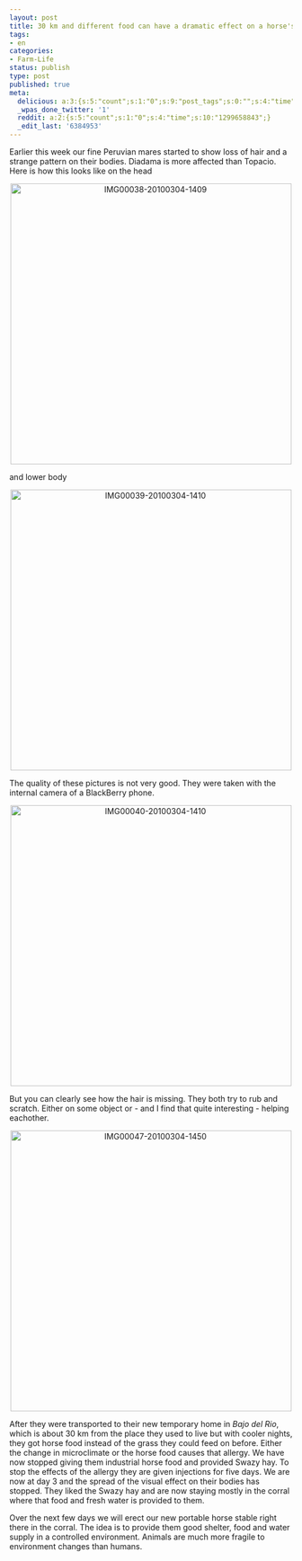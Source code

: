 ```yaml
---
layout: post
title: 30 km and different food can have a dramatic effect on a horse's health
tags:
- en
categories:
- Farm-Life
status: publish
type: post
published: true
meta:
  delicious: a:3:{s:5:"count";s:1:"0";s:9:"post_tags";s:0:"";s:4:"time";s:10:"1281981119";}
  _wpas_done_twitter: '1'
  reddit: a:2:{s:5:"count";s:1:"0";s:4:"time";s:10:"1299658843";}
  _edit_last: '6384953'
---
```

Earlier this week our fine Peruvian mares started to show loss of hair and a strange pattern on their bodies. Diadama is more affected than Topacio. Here is how this looks like on the head

<div style="text-align:center;"><a href="http://www.flickr.com/photos/34665899@N00/4415353147" title="View 'IMG00038-20100304-1409' on Flickr.com"><img border="0" width="500" alt="IMG00038-20100304-1409" src="http://farm5.static.flickr.com/4041/4415353147_47ebbf235b.jpg"></a></div>

and lower body

<div style="text-align:center;"><a href="http://www.flickr.com/photos/34665899@N00/4415352785" title="View 'IMG00039-20100304-1410' on Flickr.com"><img border="0" width="500" alt="IMG00039-20100304-1410" src="http://farm3.static.flickr.com/2773/4415352785_e890923feb.jpg"></a></div>

The quality of these pictures is not very good. They were taken with the internal camera of a BlackBerry phone.

<div style="text-align:center;"><a href="http://www.flickr.com/photos/34665899@N00/4415352423" title="View 'IMG00040-20100304-1410' on Flickr.com"><img border="0" width="500" alt="IMG00040-20100304-1410" src="http://farm3.static.flickr.com/2681/4415352423_7716c2cfd6.jpg"></a></div>

But you can clearly see how the hair is missing. They both try to rub and scratch. Either on some object or - and I find that quite interesting - helping eachother.

<div style="text-align:center;"><a href="http://www.flickr.com/photos/34665899@N00/4416184220" title="View 'IMG00047-20100304-1450' on Flickr.com"><img border="0" width="500" alt="IMG00047-20100304-1450" src="http://farm5.static.flickr.com/4042/4416184220_ce09391d8d.jpg"></a></div>

After they were transported to their new temporary home in <em>Bajo del Rio</em>, which is about 30 km from the place they used to live but with cooler nights, they got horse food instead of the grass they could feed on before. Either the change in microclimate or the horse food causes that allergy. We have now stopped giving them industrial horse food and provided Swazy hay. To stop the effects of the allergy they are given injections for five days. We are now at day 3 and the spread of the visual effect on their bodies has stopped. They liked the Swazy hay and are now staying mostly in the corral where that food and fresh water is provided to them.

Over the next few days we will erect our new portable horse stable right there in the corral. The idea is to provide them good shelter, food and water supply in a controlled environment. Animals are much more fragile to environment changes than humans.
